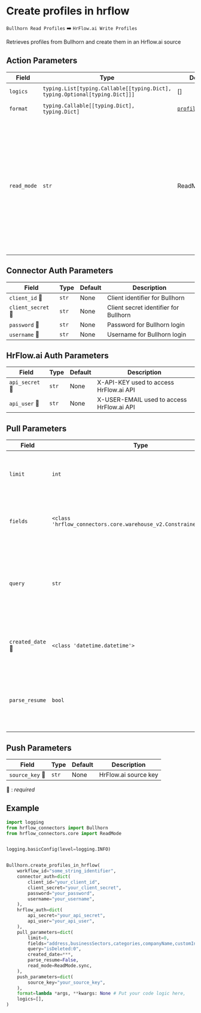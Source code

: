 # Create profiles in hrflow
`Bullhorn Read Profiles` :arrow_right: `HrFlow.ai Write Profiles`

Retrieves profiles from Bullhorn and create them in an Hrflow.ai source



## Action Parameters

| Field | Type | Default | Description |
| ----- | ---- | ------- | ----------- |
| `logics`  | `typing.List[typing.Callable[[typing.Dict], typing.Optional[typing.Dict]]]` | [] | List of logic functions |
| `format`  | `typing.Callable[[typing.Dict], typing.Dict]` | [`profile_format`](../connector.py#L272) | Formatting function |
| `read_mode`  | `str` | ReadMode.sync | If 'incremental' then `read_from` of the last run is given to Origin Warehouse during read. **The actual behavior depends on implementation of read**. In 'sync' mode `read_from` is neither fetched nor given to Origin Warehouse during read. |

## Connector Auth Parameters

| Field | Type | Default | Description |
| ----- | ---- | ------- | ----------- |
| `client_id` :red_circle: | `str` | None | Client identifier for Bullhorn |
| `client_secret` :red_circle: | `str` | None | Client secret identifier for Bullhorn |
| `password` :red_circle: | `str` | None | Password for Bullhorn login |
| `username` :red_circle: | `str` | None | Username for Bullhorn login |

## HrFlow.ai Auth Parameters

| Field | Type | Default | Description |
| ----- | ---- | ------- | ----------- |
| `api_secret` :red_circle: | `str` | None | X-API-KEY used to access HrFlow.ai API |
| `api_user` :red_circle: | `str` | None | X-USER-EMAIL used to access HrFlow.ai API |

## Pull Parameters

| Field | Type | Default | Description |
| ----- | ---- | ------- | ----------- |
| `limit`  | `int` | None | Number of items to pull, ignored if not provided. |
| `fields`  | `<class 'hrflow_connectors.core.warehouse_v2.ConstrainedStrValue'>` | address,businessSectors,categories,companyName,customInt4,customInt5,customInt6,customText1,customText10,customText11,customText12,customText13,customText14,customText15,customText16,customText18,customText23,customText24,customText25,customText4,customText5,customText6,customText9,dateAdded,dateAvailable,dateAvailableEnd,dateLastModified,dateOfBirth,dayRate,dayRateLow,degreeList,desiredLocations,description,disability,educations,email,email2,employmentPreference,ethnicity,experience,firstName,id,lastName,mobile,name,namePrefix,occupation,owner,phone,primarySkills,secondaryOwners,secondarySkills,salary,salaryLow,skillSet,source,specialties,status,userDateAdded,veteran,willRelocate,workHistories,workPhone | List of profile fields to be retrieved from Bullhorn |
| `query`  | `str` | isDeleted:0 | This query will restrict the results retrieved from Bullhorn based on the specified conditions |
| `created_date` :red_circle: | `<class 'datetime.datetime'>` | None | The creation date from which you want to pull profiles |
| `parse_resume`  | `bool` | False | If True, resumes will be retrieved and parsed along with the profile data |

## Push Parameters

| Field | Type | Default | Description |
| ----- | ---- | ------- | ----------- |
| `source_key` :red_circle: | `str` | None | HrFlow.ai source key |

:red_circle: : *required*

## Example

```python
import logging
from hrflow_connectors import Bullhorn
from hrflow_connectors.core import ReadMode


logging.basicConfig(level=logging.INFO)


Bullhorn.create_profiles_in_hrflow(
    workflow_id="some_string_identifier",
    connector_auth=dict(
        client_id="your_client_id",
        client_secret="your_client_secret",
        password="your_password",
        username="your_username",
    ),
    hrflow_auth=dict(
        api_secret="your_api_secret",
        api_user="your_api_user",
    ),
    pull_parameters=dict(
        limit=0,
        fields="address,businessSectors,categories,companyName,customInt4,customInt5,customInt6,customText1,customText10,customText11,customText12,customText13,customText14,customText15,customText16,customText18,customText23,customText24,customText25,customText4,customText5,customText6,customText9,dateAdded,dateAvailable,dateAvailableEnd,dateLastModified,dateOfBirth,dayRate,dayRateLow,degreeList,desiredLocations,description,disability,educations,email,email2,employmentPreference,ethnicity,experience,firstName,id,lastName,mobile,name,namePrefix,occupation,owner,phone,primarySkills,secondaryOwners,secondarySkills,salary,salaryLow,skillSet,source,specialties,status,userDateAdded,veteran,willRelocate,workHistories,workPhone",
        query="isDeleted:0",
        created_date=***,
        parse_resume=False,
        read_mode=ReadMode.sync,
    ),
    push_parameters=dict(
        source_key="your_source_key",
    ),
    format=lambda *args, **kwargs: None # Put your code logic here,
    logics=[],
)
```